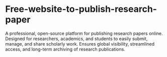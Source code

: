 # Free-website-to-publish-research-paper
A professional, open-source platform for publishing research papers online. Designed for researchers, academics, and students to easily submit, manage, and share scholarly work. Ensures global visibility, streamlined access, and long-term archiving of research publications.
